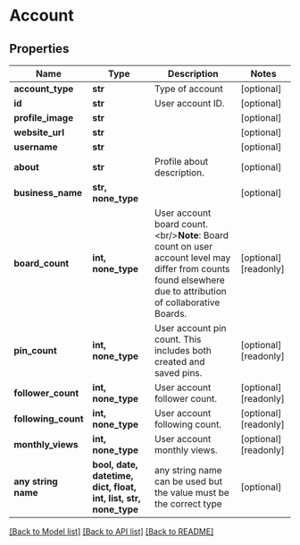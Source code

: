 # Account


## Properties
Name | Type | Description | Notes
------------ | ------------- | ------------- | -------------
**account_type** | **str** | Type of account | [optional] 
**id** | **str** | User account ID. | [optional] 
**profile_image** | **str** |  | [optional] 
**website_url** | **str** |  | [optional] 
**username** | **str** |  | [optional] 
**about** | **str** | Profile about description. | [optional] 
**business_name** | **str, none_type** |  | [optional] 
**board_count** | **int, none_type** | User account board count.&lt;br/&gt;**Note**: Board count on user account level may differ from counts found elsewhere due to attribution of collaborative Boards. | [optional] [readonly] 
**pin_count** | **int, none_type** | User account pin count. This includes both created and saved pins. | [optional] [readonly] 
**follower_count** | **int, none_type** | User account follower count. | [optional] [readonly] 
**following_count** | **int, none_type** | User account following count. | [optional] [readonly] 
**monthly_views** | **int, none_type** | User account monthly views. | [optional] [readonly] 
**any string name** | **bool, date, datetime, dict, float, int, list, str, none_type** | any string name can be used but the value must be the correct type | [optional]

[[Back to Model list]](../README.md#documentation-for-models) [[Back to API list]](../README.md#documentation-for-api-endpoints) [[Back to README]](../README.md)


